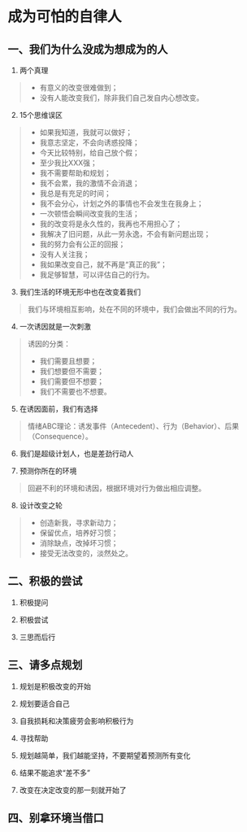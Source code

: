 # 成为可怕的自律人

## 一、我们为什么没成为想成为的人

1. 两个真理

> * 有意义的改变很难做到；
> * 没有人能改变我们，除非我们自己发自内心想改变。

2. 15个思维误区

> * 如果我知道，我就可以做好；
> * 我意志坚定，不会向诱惑投降；
> * 今天比较特别，给自己放个假；
> * 至少我比XXX强；
> * 我不需要帮助和规划；
> * 我不会累，我的激情不会消退；
> * 我总是有充足的时间；
> * 我不会分心，计划之外的事情也不会发生在我身上；
> * 一次顿悟会瞬间改变我的生活；
> * 我的改变将是永久性的，我再也不用担心了；
> * 我解决了旧问题，从此一劳永逸，不会有新问题出现；
> * 我的努力会有公正的回报；
> * 没有人关注我；
> * 我如果改变自己，就不再是“真正的我”；
> * 我足够智慧，可以评估自己的行为。

3. 我们生活的环境无形中也在改变着我们

> 我们与环境相互影响，处在不同的环境中，我们会做出不同的行为。

4. 一次诱因就是一次刺激

> 诱因的分类：
> * 我们需要且想要；
> * 我们想要但不需要；
> * 我们需要但不想要；
> * 我们不需要也不想要。

5. 在诱因面前，我们有选择

> 情绪ABC理论：诱发事件（Antecedent）、行为（Behavior）、后果（Consequence）。

6. 我们是超级计划人，也是差劲行动人

7. 预测你所在的环境

> 回避不利的环境和诱因，根据环境对行为做出相应调整。

8. 设计改变之轮

> * 创造新我，寻求新动力；
> * 保留优点，培养好习惯；
> * 消除缺点，改掉坏习惯；
> * 接受无法改变的，淡然处之。

## 二、积极的尝试

1. 积极提问

2. 积极尝试

3. 三思而后行

## 三、请多点规划

1. 规划是积极改变的开始

2. 规划要适合自己

3. 自我损耗和决策疲劳会影响积极行为

4. 寻找帮助

5. 规划越简单，我们越能坚持，不要期望着预测所有变化

6. 结果不能追求“差不多”

7. 改变在决定改变的那一刻就开始了

## 四、别拿环境当借口